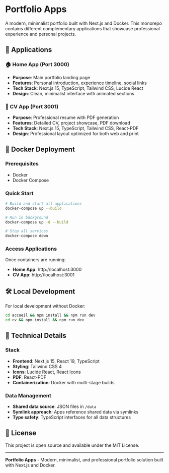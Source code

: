 # Portfolio Apps

A modern, minimalist portfolio built with Next.js and Docker. This monorepo contains different complementary applications that showcase professional experience and personal projects.

## 🚀 Applications

### 🏠 Home App (Port 3000)
- **Purpose**: Main portfolio landing page
- **Features**: Personal introduction, experience timeline, social links
- **Tech Stack**: Next.js 15, TypeScript, Tailwind CSS, Lucide React
- **Design**: Clean, minimalist interface with animated sections

### 📄 CV App (Port 3001)
- **Purpose**: Professional resume with PDF generation
- **Features**: Detailed CV, project showcase, PDF download
- **Tech Stack**: Next.js 15, TypeScript, Tailwind CSS, React-PDF
- **Design**: Professional layout optimized for both web and print

## 🐳 Docker Deployment

### Prerequisites
- Docker
- Docker Compose

### Quick Start

```bash
# Build and start all applications
docker-compose up --build

# Run in background
docker-compose up -d --build

# Stop all services
docker-compose down
```

### Access Applications

Once containers are running:

- **Home App**: http://localhost:3000
- **CV App**: http://localhost:3001

## 🛠️ Local Development

For local development without Docker:

```bash
cd accueil && npm install && npm run dev
cd cv && npm install && npm run dev
```

## 🔧 Technical Details

### Stack
- **Frontend**: Next.js 15, React 19, TypeScript
- **Styling**: Tailwind CSS 4
- **Icons**: Lucide React, React Icons
- **PDF**: React-PDF
- **Containerization**: Docker with multi-stage builds

### Data Management
- **Shared data source**: JSON files in `/data`
- **Symlink approach**: Apps reference shared data via symlinks
- **Type safety**: TypeScript interfaces for all data structures

## 📝 License

This project is open source and available under the MIT License.

---

**Portfolio Apps** - Modern, minimalist, and professional portfolio solution built with Next.js and Docker. 